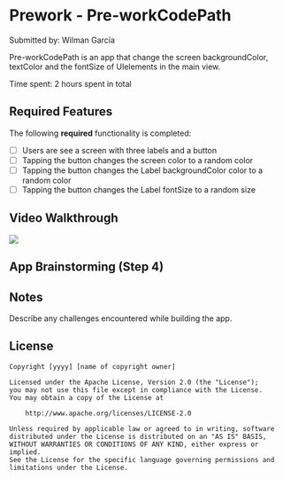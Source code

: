 # Prework - Pre-workCodePath

Submitted by: Wilman García

Pre-workCodePath is an app that change the screen backgroundColor, textColor and the fontSize of UIelements in the main view.

Time spent: 2 hours spent in total

## Required Features

The following **required** functionality is completed:

- [ ] Users are see a screen with three labels and a button
- [ ] Tapping the button changes the screen color to a random color
- [ ] Tapping the button changes the Label backgroundColor color to a random color
- [ ] Tapping the button changes the Label fontSize to a random size

## Video Walkthrough

<div>
    <a href="https://www.loom.com/share/42ef7579cfd046da8a6e1b407f6b95cb">
    </a>
    <a href="https://www.loom.com/share/42ef7579cfd046da8a6e1b407f6b95cb">
      <img style="max-width:300px;" src="https://cdn.loom.com/sessions/thumbnails/42ef7579cfd046da8a6e1b407f6b95cb-2da6c786df5a8dae-full-play.gif">
    </a>
  </div>

## App Brainstorming (Step 4)

## Notes

Describe any challenges encountered while building the app.

## License

    Copyright [yyyy] [name of copyright owner]

    Licensed under the Apache License, Version 2.0 (the "License");
    you may not use this file except in compliance with the License.
    You may obtain a copy of the License at

        http://www.apache.org/licenses/LICENSE-2.0

    Unless required by applicable law or agreed to in writing, software
    distributed under the License is distributed on an "AS IS" BASIS,
    WITHOUT WARRANTIES OR CONDITIONS OF ANY KIND, either express or implied.
    See the License for the specific language governing permissions and
    limitations under the License.

